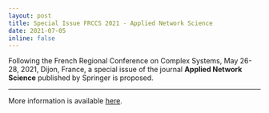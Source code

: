 ```yaml
---
layout: post
title: Special Issue FRCCS 2021 - Applied Network Science
date: 2021-07-05
inline: false
---
```


Following the French Regional Conference on Complex Systems, May 26-28, 2021, Dijon, France, 
a special issue of the journal **Applied Network Science** published by Springer is proposed.

***

More information is available [here](https://appliednetsci.springeropen.com/frccs2021).
